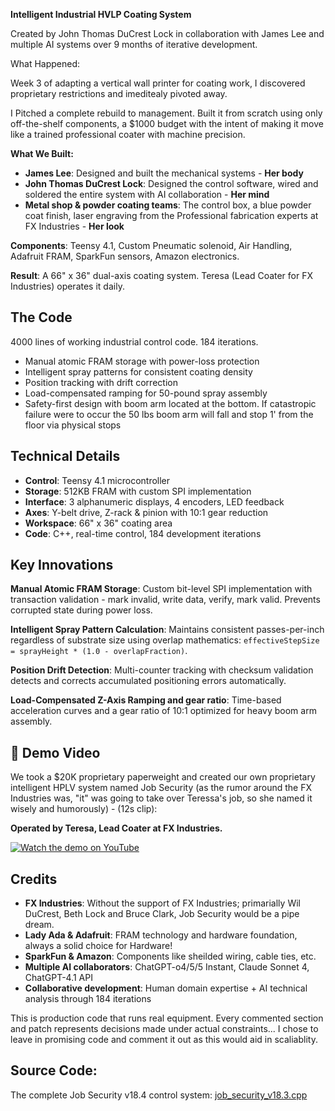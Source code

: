 **Intelligent Industrial HVLP Coating System**

Created by John Thomas DuCrest Lock in collaboration with James Lee and multiple AI systems over 9 months of iterative development.

What Happened:

Week 3 of adapting a vertical wall printer for coating work, I discovered proprietary restrictions and imeditealy pivoted away.

I Pitched a complete rebuild to management. Built it from scratch using only off-the-shelf components, a $1000 budget with the intent of making it move like a trained professional coater with machine precision.

**What We Built:**
- **James Lee**: Designed and built the mechanical systems - **Her body**
- **John Thomas DuCrest Lock**: Designed the control software, wired and soldered the entire system with AI collaboration - **Her mind**
- **Metal shop & powder coating teams**: The control box, a blue powder coat finish, laser engraving from the Professional fabrication experts at FX Industries - **Her look**

**Components**: Teensy 4.1, Custom Pneumatic solenoid, Air Handling, Adafruit FRAM, SparkFun sensors, Amazon electronics. 

**Result**: A 66" x 36" dual-axis coating system. Teresa (Lead Coater for FX Industries) operates it daily.

## The Code
4000 lines of working industrial control code. 184 iterations.

- Manual atomic FRAM storage with power-loss protection
- Intelligent spray patterns for consistent coating density  
- Position tracking with drift correction
- Load-compensated ramping for 50-pound spray assembly
- Safety-first design with boom arm located at the bottom. If catastropic failure were to occur the 50 lbs boom arm will fall and stop 1' from the floor via physical stops

## Technical Details
- **Control**: Teensy 4.1 microcontroller
- **Storage**: 512KB FRAM with custom SPI implementation
- **Interface**: 3 alphanumeric displays, 4 encoders, LED feedback
- **Axes**: Y-belt drive, Z-rack & pinion with 10:1 gear reduction
- **Workspace**: 66" x 36" coating area
- **Code**: C++, real-time control, 184 development iterations

## Key Innovations
**Manual Atomic FRAM Storage**: Custom bit-level SPI implementation with transaction validation - mark invalid, write data, verify, mark valid. Prevents corrupted state during power loss.

**Intelligent Spray Pattern Calculation**: Maintains consistent passes-per-inch regardless of substrate size using overlap mathematics: `effectiveStepSize = sprayHeight * (1.0 - overlapFraction)`.

**Position Drift Detection**: Multi-counter tracking with checksum validation detects and corrects accumulated positioning errors automatically.

**Load-Compensated Z-Axis Ramping and gear ratio**: Time-based acceleration curves and a gear ratio of 10:1 optimized for heavy boom arm assembly.

## 🎥 Demo Video

We took a $20K proprietary paperweight and created our own proprietary intelligent HPLV system named Job Security (as the rumor around the FX Industries was, "it" was going to take over Teressa's job, so she named it wisely and humorously) - (12s clip):

**Operated by Teresa, Lead Coater at FX Industries.**

[![Watch the demo on YouTube](https://img.youtube.com/vi/klHbX47O5l0/0.jpg)](https://youtu.be/klHbX47O5l0)

## Credits
- **FX Industries**: Without the support of FX Industries; primarially Wil DuCrest, Beth Lock and Bruce Clark, Job Security would be a pipe dream.
- **Lady Ada & Adafruit**: FRAM technology and hardware foundation, always a solid choice for Hardware!
- **SparkFun & Amazon**: Components like sheilded wiring, cable ties, etc.  
- **Multiple AI collaborators**: ChatGPT-o4/5/5 Instant, Claude Sonnet 4, ChatGPT-4.1 API
- **Collaborative development**: Human domain expertise + AI technical analysis through 184 iterations

This is production code that runs real equipment. Every commented section and patch represents decisions made under actual constraints... I chose to leave in promising code and comment it out as this would aid in scaliablity.

## Source Code:
The complete Job Security v18.4 control system: [job_security_v18.3.cpp](https://github.com/10John01/hplv-intelligent-coating-system/blob/main/code/job_security_v18.3.cpp)

